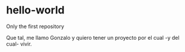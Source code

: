 # hello-world
Only the first repository

Que tal, me llamo Gonzalo y quiero tener un proyecto por el cual -y del cual- vivir.
